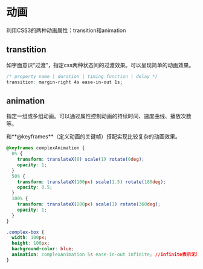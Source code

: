 # 动画

利用CSS3的两种动画属性：transition和animation



## transtition

如字面意识“过渡”，指定css两种状态间的过渡效果。可以呈现简单的动画效果。

```css
/* property name | duration | timing function | delay */
transition: margin-right 4s ease-in-out 1s;
```



## animation

指定一组或多组动画。可以通过属性控制动画的持续时间、速度曲线、播放次数等。

和**@keyframes**（定义动画的关键帧）搭配实现比较复杂的动画效果。

```css
@keyframes complexAnimation {
  0% {
    transform: translateX(0) scale(1) rotate(0deg);
    opacity: 1;
  }
  50% {
    transform: translateX(100px) scale(1.5) rotate(180deg);
    opacity: 0.5;
  }
  100% {
    transform: translateX(200px) scale(1) rotate(360deg);
    opacity: 1;
  }
}

.complex-box {
  width: 100px;
  height: 100px;
  background-color: blue;
  animation: complexAnimation 5s ease-in-out infinite; //infinite表示无限次播放
}
```



